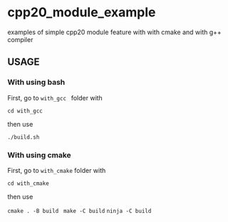 # cpp20_module_example
examples of simple cpp20 module feature with with cmake and with g++ compiler


## USAGE

### With using bash

First, go to ```with_gcc ``` folder with

```cd with_gcc ```

then use

```./build.sh ```


### With using cmake

First, go to ``` with_cmake ``` folder with

```cd with_cmake ```

then use

```cmake . -B build ```
```make -C build```
```ninja -C build```

